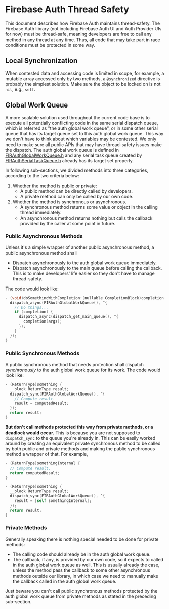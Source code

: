# Firebase Auth Thread Safety

This document describes how Firebase Auth maintains thread-safety. The Firebase
Auth library (not including Firebase Auth UI and Auth Provider UIs for now)
must be thread-safe, meaning developers are free to call any method in any
thread at any time. Thus, all code that may take part in race conditions must
be protected in some way.

## Local Synchronization

When contested data and accessing code is limited in scope, for example,
a mutable array accessed only by two methods, a `@synchronized` directive is
probably the simplest solution. Make sure the object to be locked on is not
`nil`, e.g., `self`.

## Global Work Queue

A more scalable solution used throughout the current code base is to execute
all potentially conflicting code in the same serial dispatch queue, which is
referred as "the auth global work queue", or in some other serial queue that
has its target queue set to this auth global work queue. This way we don't
have to think about which variables may be contested. We only need to make
sure all public APIs that may have thread-safety issues make the dispatch.
The auth global work queue is defined in
[FIRAuthGlobalWorkQueue.h](../Source/Private/FIRAuthGlobalWorkQueue.h)
and any serial task queue created by
[FIRAuthSerialTaskQueue.h](../Source/Private/FIRAuthSerialTaskQueue.h)
already has its target set properly.

In following sub-sections, we divided methods into three categories, according
to the two criteria below:

1.  Whether the method is public or private:
    *   A public method can be directly called by developers.
    *   A private method can only be called by our own code.
2.  Whether the method is synchronous or asynchronous.
    *   A synchronous method returns some value or object in the calling
        thread immediately.
    *   An asynchronous method returns nothing but calls the callback provided
        by the caller at some point in future.

### Public Asynchronous Methods

Unless it's a simple wrapper of another public asynchronous method, a public
asynchronous method shall

*   Dispatch asynchronously to the auth global work queue immediately.
*   Dispatch asynchronously to the main queue before calling the callback.
    This is to make developers' life easier so they don't have to manage
    thread-safety.

The code would look like:

```objectivec
- (void)doSomethingWithCompletion:(nullable CompletionBlock)completion {
  dispatch_async(FIRAuthGlobalWorkQueue(), ^{
    // Do things...
    if (completion) {
      dispatch_async(dispatch_get_main_queue(), ^{
        completion(args);
      });
    }
  });
}
```

### Public Synchronous Methods

A public synchronous method that needs protection shall dispatch
*synchronously* to the auth global work queue for its work. The code would
look like:

```objectivec
- (ReturnType)something {
  __block ReturnType result;
  dispatch_sync(FIRAuthGlobalWorkQueue(), ^{
    // Compute result.
    result = computedResult;
  });
  return result;
}
```

**But don't call methods protected this way from private methods, or a
deadlock would occur.** This is because you are not supposed to
`dispatch_sync` to the queue you're already in. This can be easily worked
around by creating an equivalent private synchronous method to be called by
both public and private methods and making the public synchronous method a
wrapper of that. For example,

```objectivec
- (ReturnType)somethingInternal {
  // Compute result.
  return computedResult;
}

- (ReturnType)something {
  __block ReturnType result;
  dispatch_sync(FIRAuthGlobalWorkQueue(), ^{
    result = [self somethingInternal];
  });
  return result;
}
```

### Private Methods

Generally speaking there is nothing special needed to be done for private
methods:

*   The calling code should already be in the auth global work queue.
*   The callback, if any, is provided by our own code, so it expects to called
    in the auth global work queue as well. This is usually already the case,
    unless the method pass the callback to some other asynchronous methods
    outside our library, in which case we need to manually make the callback
    called in the auth global work queue.

Just beware you can't call public synchronous methods protected by the auth
global work queue from private methods as stated in the preceding sub-section.
